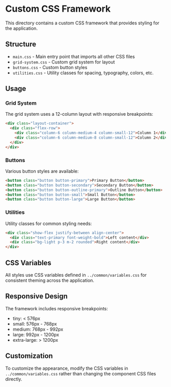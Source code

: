 # Custom CSS Framework

This directory contains a custom CSS framework that provides styling for the application.

## Structure

- `main.css` - Main entry point that imports all other CSS files
- `grid-system.css` - Custom grid system for layout
- `buttons.css` - Custom button styles
- `utilities.css` - Utility classes for spacing, typography, colors, etc.

## Usage

### Grid System

The grid system uses a 12-column layout with responsive breakpoints:

```html
<div class="layout-container">
  <div class="flex-row">
    <div class="column-6 column-medium-4 column-small-12">Column 1</div>
    <div class="column-6 column-medium-8 column-small-12">Column 2</div>
  </div>
</div>
```

### Buttons

Various button styles are available:

```html
<button class="button button-primary">Primary Button</button>
<button class="button button-secondary">Secondary Button</button>
<button class="button button-outline-primary">Outline Button</button>
<button class="button button-small">Small Button</button>
<button class="button button-large">Large Button</button>
```

### Utilities

Utility classes for common styling needs:

```html
<div class="show-flex justify-between align-center">
  <div class="text-primary font-weight-bold">Left content</div>
  <div class="bg-light p-3 m-2 rounded">Right content</div>
</div>
```

## CSS Variables

All styles use CSS variables defined in `../common/variables.css` for consistent theming across the application.

## Responsive Design

The framework includes responsive breakpoints:

- tiny: < 576px
- small: 576px - 768px
- medium: 768px - 992px
- large: 992px - 1200px
- extra-large: > 1200px

## Customization

To customize the appearance, modify the CSS variables in `../common/variables.css` rather than changing the component CSS files directly.
